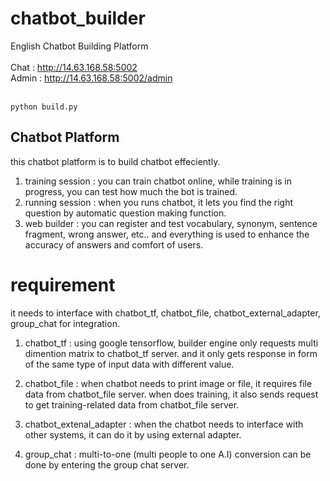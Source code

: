 # chatbot_builder
English Chatbot Building Platform
<br>
<br>
Chat : http://14.63.168.58:5002
<br>
Admin : http://14.63.168.58:5002/admin
<br>
<br>
```
python build.py
```

## Chatbot Platform
this chatbot platform is to build chatbot effeciently.

1. training session : you can train chatbot online, while training is in progress, you can test how much the bot is trained.
2. running session : when you runs chatbot, it lets you find the right question by automatic question making function.
3. web builder : you can register and test vocabulary, synonym, sentence fragment, wrong answer, etc.. and everything is used to
enhance the accuracy of answers and comfort of users.

# requirement
it needs to interface with chatbot_tf, chatbot_file, chatbot_external_adapter, group_chat for integration.
1. chatbot_tf : using google tensorflow, builder engine only requests multi dimention matrix to chatbot_tf server. and it only gets response in form of the same type of input data with different value.

2. chatbot_file : when chatbot needs to print image or file, it requires file data from chatbot_file server. when does training, it also sends request to get training-related data from chatbot_file server.

3. chatbot_extenal_adapter : when the chatbot needs to interface with other systems, it can do it by using external adapter.

4. group_chat : multi-to-one (multi people to one A.I) conversion can be done by entering the group chat server.

